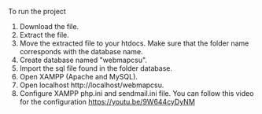 To run the project
1. Download the file.
2. Extract the file.
3. Move the extracted file to your htdocs. Make sure that the folder name corresponds with the database name.
4. Create database named "webmapcsu".
5. Import the sql file found in the folder database.
7. Open XAMPP (Apache and MySQL).
8. Open localhost http://localhost/webmapcsu.
9. Configure XAMPP php.ini and sendmail.ini file. You can follow this video for the configuration https://youtu.be/9W644cyDyNM
